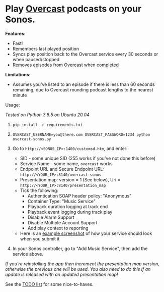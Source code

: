 # Play [Overcast](https://overcast.fm/) podcasts on your Sonos.

**Features:**

* Fast!
* Remembers last played position
* Syncs play position back to the Overcast service every 30 seconds or when paused/stopped
* Removes episodes from Overcast when completed

**Limitations:**

* Assumes you've listed to an episode if there is less than 60 seconds remaining, due to Overcast rounding podcast lengths to the nearest minute

Usage:

*Tested on Python 3.8.5 on Ubuntu 20.04*

1. `pip install -r requirements.txt`

1. `OVERCAST_USERNAME=you@there.com OVERCAST_PASSWORD=1234 python overcast-sonos.py`

1. Go to `http://<SONOS_IP>:1400/customsd.htm`, and enter:

    - SID - some unique SID (255 works if you've not done this before)
    - Service Name - some name, `overcast` works
    - Endpoint URL and Secure Endpoint URL: `http://<YOUR_IP>:8140/overcast-sonos`
    - Presentation map: version = 1 (See below), Uri = `http://<YOUR_IP>:8140/presentation_map`
    - Tick the following:
        - Authentication SOAP header policy: "Anonymous"
        - Container Type: "Music Service"
        - Playback duration logging at track end
        - Playback event logging during track play
        - Disable Alarm Support
        - Disable Multiple Account Support
        - Add play context to reporting
    - Here is an [example screenshot](./customsd_example.png) of how your service should look when you submit it

1. In your Sonos controller, go to "Add Music Service", then add the service above.

*If you're reinstalling the app then increment the presentation map version, otherwise the previous one will be used. You also need to do this if an update is released with an updated presentation map!*

 See the [TODO list](./TODO.md) for some nice-to-haves.